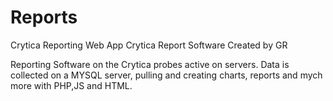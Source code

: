 # Reports
Crytica Reporting Web App
Crytica Report Software 
Created by GR

Reporting Software on the Crytica probes active on servers. 
Data is collected on a MYSQL server, pulling and creating charts, reports and mych more with PHP,JS and HTML.
